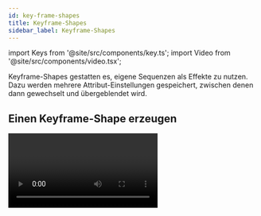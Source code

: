 ```yaml
---
id: key-frame-shapes
title: Keyframe-Shapes
sidebar_label: Keyframe-Shapes
---
```


import Keys from '@site/src/components/key.ts';
import Video from '@site/src/components/video.tsx';

Keyframe-Shapes gestatten es, eigene Sequenzen als Effekte zu nutzen.
Dazu werden mehrere Attribut-Einstellungen gespeichert, zwischen denen
dann gewechselt und übergeblendet wird.

## Einen Keyframe-Shape erzeugen

<Video videoId="1nvLaipivhM" title="Key Frame Shapes" />

Ein Keyframe-Shape wird so ähnlich wie ein [Chaser](../chases.md) erstellt, ist aber
wesentlich flexibler, den es lässt sich sowohl der Überblend-Verlauf
bestimmen als auch die Art der Aufteilung auf mehrere Geräte. Ferner
lassen sich Keyframe-Shapes auch sehr einfach z.B. in [Cuelisten](../cue-lists/creating-a-cue-list.md#tracking-von-shapes-in-cuelisten)
einbinden.

Die einzelnen Keyframes baut man entweder im **Channel (Kanal-) Modus**, indem man die
Geräte entsprechend einstellt und auf <Keys.SoftKey>Add Frame</Keys.SoftKey> klickt, oder im
&nbsp;**Quick Build**-Modus, bei dem automatisch ein neuer Frame angefügt wird,
sobald man eine [Palette](../palettes.md) oder einen
[Cue](../cues.md) anklickt. Mit der Schaltfläche <Keys.SoftKey>Record Mode</Keys.SoftKey>
kann man zwischen beiden Modi umschalten.

In diesem Beispiel bauen wir einen Keyframe-Shape für Farben. Man kann
aber Keyframe-Shapes für andere und auch für mehrere verschiedene
Attribute programmieren. Verwendet man dabei [Paletten](../palettes.md), 
so werden diese auch hier als Referenz gespeichert: ändert man später 
die Palette, so ändert sich auch der Shape.


1. Im Hauptmenü drücken Sie <Keys.SoftKey>Shapes and Effects</Keys.SoftKey>, dann <Keys.SoftKey>Key Frame Shapes</Keys.SoftKey>.
2. Klicken Sie auf <Keys.SoftKey>Create</Keys.SoftKey>, um einen neuen Keyframe-Shape zu
beginnen.
3. [Wählen Sie die gewünschten Geräte](../controlling-fixtures.md#dimmer-und-geräte-zum-steuern-auswählen) und stellen Sie die Farben für den ersten
Keyframe ein.
4. Klicken Sie auf <Keys.SoftKey>Add Frame</Keys.SoftKey>. Über dem ersten Playback-Fader wird
eine entsprechende Legende angezeigt *(schalten Sie dies mit <Keys.SoftKey>Playbacks
Display Visible/Hidden</Keys.SoftKey> ab, falls Sie das nicht wünschen oder z.B. im
Quick Build-Modus ein Playback auswählen möchten)*.<br/>
![Key Frame Shape - creating an effect with colour key frames](/docs/images/Key-Frame-Shape-creating-an-effect-with-colour-key-frames.png)
5. Fügen Sie Schritte mit anderen Farben hinzu (jeweils mit <Keys.SoftKey>Add Frame</Keys.SoftKey>, 
bis alle gewünschten Schritte erstellt wurden.
6. Wenn Sie fertig sind, klicken Sie auf <Keys.SoftKey>Finish Recording Frames</Keys.SoftKey>.
7. Im Effekt-Editor können Sie die Übergänge, die Überlappung und die
Verteilung auf mehrere Geräte (Spread) einstellen, siehe nachfolgendes
Bild.
8. [Speichern Sie den Shape in einen Cue](#einen-keyframe-shape-in-einen-cue-speichern), um ihn später zu verwenden.

-   Auch mit der <Keys.HardKey>Unfold</Keys.HardKey>-Taste können die Playbacks zwischen normaler
    Anzeige und Anzeige der Keyframes umgeschaltet werden.

-   Gibt man mit <Keys.SoftKey>Frame Number</Keys.SoftKey> die Nummer eines bereits bestehenden
    Frames ein, oder wählt man diesen über die Auswahltaste des
    Playbacks, so lässt sich der Frame mit <Keys.SoftKey>Replace</Keys.SoftKey> ersetzen sowie
    mit <Keys.SoftKey>Delete</Keys.SoftKey> löschen.

-   Ist der Shape nicht erkennbar, weil die Geräte dunkel sind, so
    lassen sich die Dimmerkanäle der verwendeten Geräte mit der
    Schaltfläche <Keys.ContextKey>Sonne</Keys.ContextKey> locaten.
	
## Ändern von Shape-Parametern im Effekt-Editor
Siegen
Ist ein Keyframe-Shape komplett erstellt, so wird er im Effekt-Editor
angezeigt.

![Effect Editor Window with colour key frame shape](/docs/images/Effect-Editor-Window-with-colour-key-frame-shape.png)

Die Steuerelemente oben im linken Bereich beeinflussen den gesamten
Shape: Speed (Geschwindigkeit), Direction (Richtung unter Verwendung des [Gruppen-Layouts](../controlling-fixtures/fixture-groups.md#gerätereihenfolge-und--anordnung-in-den-gruppen)), [Phase/Spread](shape-generator.md#ändern-der-verteilung-eines-shapes-mehrere-geräte)
(Verteilung auf mehrere Geräte) und [Overlap](../cues/cue-timing.md#setting-fade-times-and-overlap-for-a-cue) (Überlappen benachbarter
Geräte).

Mit dem **Auge** oben links werden alle gerade angezeigten Shapes
*eingeklappt*, so dass man sich nur einzelne Shapes zum Bearbeiten
ausklappen kann, wenn mehrere Shapes laufen. Mit dem **Button mit dem
Movinglight** lässt sich die Auswahl der Geräte, auf denen der 
Keyframe-Shape läuft, verändern.

Im Hauptbereich rechts werden die Übergänge zwischen den einzelnen
Schritten dargestellt. Dies kann man einfach anklicken und ziehen, um
den Verlauf zu ändern. Der gelbe Pfeil ist der Phasenversatz
(Startposition) des gesamten Layers, den man ebenfalls einfach anklicken
und ziehen kann, um den Start relativ zu anderen Layern zu verschieben 
*(gleiches Ergebnis wie der Fader 'Phase Offset' unten)*.

### Steuerelemente für Shape und Layer

Zu Beginn *(oder sobald man links auf einen Layer klickt)* steuern die
Fader rechts unten jeweils einen einzelnen Layer.

![Effect Editor key frame controls for layer/effect](/docs/images/Effect-Editor-key-frame-controls-for-layer-effect.png)

Man kann auf die Schaltflächen rechts neben den Fadern klicken, um
direkt einen bestimmten Wert einzugeben oder den Wert mit den Wheels des
Pultes einzustellen. Zum Zurücksetzen dient jeweils ein Doppelklick auf
den Button oder die Funktion <Keys.SoftKey>Reset to default value</Keys.SoftKey> (erscheint,
sobald ein Button angeklickt wird).

Die Einstellung **Beats Per Cycle**, die genauso wie für normale Shapes
arbeitet (s.o.), stellt das Verhältnis von Beats (BPM) und der
Geschwindigkeit des Keyframe-Shapes ein. Vorgabewert ist auch hier 1:
jeder Beat entspricht einem kompletten Durchlauf des Effektes. Stellt 
man das z.B. auf 4, so dauert jeder Durchlauf vier Beats, der Shape 
läuft also langsamer. Damit lassen sich z.B. mehrere Shapes im passenden 
Verhältnis zueinander steuern. 

<Keys.SoftKey>Custom</Keys.SoftKey> erlaubt es, beliebige Werte einzugeben. Klickt man auf 
den numerischen Wert, so kann man entweder einen anderen 
Wert eingeben oder mit <Keys.SoftKey>Reset to default value</Keys.SoftKey> auf den Vorgabewert 
zurückschalten. Außerdem wird dabei der 'Beats per Cycle'-Wert mit dem
Encoder A verknüpft, so dass man diesen schnell ändern kann.

Wählt man die Option <Keys.SoftKey>Spread</Keys.SoftKey>, so wird der Beats-per-Cycle-Wert
an den Spread gebunden. Das ist oft bei Dimmer- und Bewegungs-Shapes 
gewünscht.<br/>
Mit <Keys.SoftKey>Keyframes</Keys.SoftKey> schließlich wird pro Beat ein Keyframe weitergeschaltet.
Jeder einzelne Keyframe-Shape und jeder einzelne Layer hat seine 
individuellen **Beats per Cycle**-Einstellungen. 

Mit **Cycles** (Durchläufe) stellt man ein, wie oft der Shape laufen soll.
Vorgabewert ist 0, womit der Shape läuft, bis er wieder gestoppt wird.
Ändert man dies auf eine andere Zahl (entweder für einen einzelnen Layer
oder für den ganzen Keyframe-Shape bzw. alle Layer in diesem), so läuft
der Shape nur die vorgegebene Anzahl von Zyklen und hält dann an. *So
kann man also für jeden Layer einzeln einstellen, wie oft der Effekt
laufen soll*.

Keyframe-Shape können auf **Subfixtures** (Zellen) laufen. Dies ist normalerweise <Keys.SoftKey>Off</Keys.SoftKey>
(abgeschaltet), man kann es aktivieren mit <Keys.SoftKey>On (Group)</Keys.SoftKey>, wobei das [Layout der Gruppe](../controlling-fixtures/fixture-groups.md#fixture-order-and-fixture-layout-in-groups) berücksichtigt wird, oder mit <Keys.SoftKey>On (Linear)</Keys.SoftKey>, wobei das Layout ignoriert wird und die Zellen einfach in numerischer Reihenfolge angesteuert werden.


Mit der Einstellung <Keys.SoftKey>Phase Master</Keys.SoftKey> kann die Phase eines Shapes durch
die Intensität eines Videolayers (eines Ai-Servers) gesteuert werden,
siehe [Synchronisieren eines Keyframe-Shapes zu Ai](../synergy/operating-synergy.md#phasensteuerung-von-keyframe-shapes-durch-ai).

### Parameter für einzelne Frames

Klickt man links auf einen einzelnen Keyframe, so lassen sich dessen
Parameter einstellen.

![Effect Editor key frame controls for individual key frame step](/docs/images/Effect-Editor-key-frame-controls-for-individual-key-frame-step.png)

-   Mit dem Regler „Start Time" lässt sich das **Timing** verändern (genauso
    wie durch Ziehen in der oberen Ablauf-Darstellung).

-   **Frame A Min** / **Frame B Max**: Limitierung des Effektes. *Hat man z.B.
    einen 100% Flash programmiert, lässt sich dieser etwa auf 80% reduzieren.*

-   **Mid point**: wo ist die Mitte des Überblend-Weges

-   **Width**: ähnlich der Einstellung Crossfade bei Chasern. Stellt man
    Width auf 20%, so wird in nur 20% der Zeit übergeblendet, und bei
    80% der Zeit ändert sich nichts.

Der Kurvenverlauf des Überblendens lässt sich mit der
Kurven-Schaltfläche rechts neben jedem einzelnen Schritt einstellen. Die
neue Kurve wird entsprechend grafisch dargestellt.

![Effect Editor key frame shape changing curves for individual key frame steps](/docs/images/Effect-Editor-key-frame-shape-changing-curves-for-individual-key-frame-steps.png)

### Editieren von Frames

Auch die Reihenfolge der Keyframes lässt sich im Effekt-Editor ändern:

![Effect Editor key frame shape layer with colour steps](/docs/images/Effect-Editor-key-frame-shape-layer-with-colour-steps.png)

-   Um Frames **hinzuzufügen**, klicken Sie auf den <Keys.ContextKey>Stift</Keys.ContextKey> rechts neben dem
    **Namen des Layers**.

-   Um einen Frame zu **editieren**, klicken Sie auf den <Keys.ContextKey>Stift</Keys.ContextKey> rechts neben
    dem **Namen des Frames**.

-   Um einen Frame zu **löschen**, wählen Sie diesen aus und klicken unten
    auf den <Keys.ContextKey>Papierkorb</Keys.ContextKey>.

-   Um die **Reihenfolge zu ändern**, wählen Sie einen Frame aus und
    verschieben ihn mit den **Pfeiltasten**.

-   Um **mehrere Frames** gleichzeitig zu **ändern**, klicken Sie unten auf die
    **Mehrfachauswahl**-Schaltfläche, oder sie ziehen um die gewünschten
    Frames im Display einen Rahmen.

### Komplexe Effekte

Keyframe-Shapes können jeweils mehrere Layer (Ebenen) enthalten, so dass
verschiedene Effekte gleichzeitig laufen können. Um einen neuen Layer
hinzuzufügen, klicken Sie unten auf das <Keys.ContextKey>+</Keys.ContextKey> und wählen nun
&nbsp;**Layers**. Damit erscheint der neue Layer in der Liste auf der linken
Seite.

![Effect Editor adding an extra effect](/docs/images/Effect-Editor-adding-an-extra-effect.png)

Ebenso können Sie einen komplett anderen Keyframe-Shape oder
[Pixelmapper-Effekt](pixel-mapper.md) hinzufügen. Pixelmapper-Effekte 
werden immer ganz oben in der Liste angezeigt und lassen sich mit dem **Auge**
ausblenden, wenn man nur mit den Keyframe-Shapes arbeiten will.

## Einen Keyframe-Shape in einen Cue speichern

Normalerweise wird Keyframe-Shapes, die in einem Cue gespeichert sind,
durch den zugehörigen Fader die Größe (Size) gesteuert; ist in den jeweiligen
Playback-Optionen die Option [Speed on Fader](../cues/playback-options.md#shape--effect-speed)
gewählt, so wird die Geschwindigkeit des Effekts mit dem Fader geregelt.

Zum Verhalten von Keyframe-Shapes in Cuelisten siehe
[Shape-Tracking in Cuelisten](../cue-lists/creating-a-cue-list.md#tracking-von-shapes-in-cuelisten).

-   Wird mittels [Mask FX](shape-generator.md#masking-shapes-using-mask-fx)
    ein Mask Shape erzeugt, so stoppt dieser auch Keyframe-Shapes.

-   Shapes und Keyframe-Shapes, die in Playbacks gespeichert sind, können entweder als Overlay arbeiten, also andere programmierte Attribute überlagern, oder wie gewohnt als LTP-Werte, werden also ihrerseits von später gestarteten Playbacks überlagert/überschrieben. Siehe [Shape-Verhalten: Overlay oder LTP](./shape-generator.md#shape-verhalten-overlay-oder-ltp).